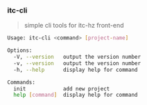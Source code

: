 ### itc-cli

> simple cli tools for itc-hz front-end

```bash
Usage: itc-cli <command> [project-name]

Options:
  -V, --version   output the version number
  -v, --version   output the version number
  -h, --help      display help for command

Commands:
  init            add new project
  help [command]  display help for command
```